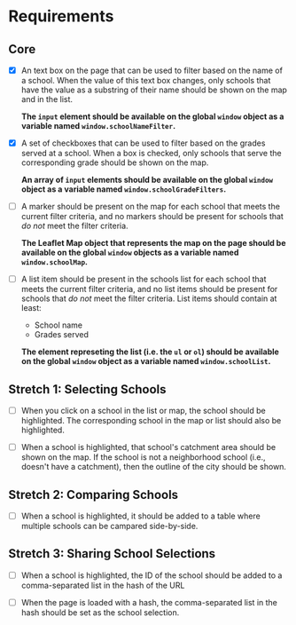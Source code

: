 # Requirements

## Core
- [X] An text box on the page that can be used to filter based on the name of a school. When the value of this text box changes, only schools that have the value as a substring of their name should be shown on the map and in the list.
  
  **The `input` element should be available on the global `window` object as a variable named `window.schoolNameFilter`.**

- [X] A set of checkboxes that can be used to filter based on the grades served at a school. When a box is checked, only schools that serve the corresponding grade should be shown on the map.
  
  **An array of `input` elements should be available on the global `window` object as a variable named `window.schoolGradeFilters`.**

- [ ] A marker should be present on the map for each school that meets the current filter criteria, and no markers should be present for schools that _do not_ meet the filter criteria.

  **The Leaflet Map object that represents the map on the page should be available on the global `window` objects as a variable named `window.schoolMap`.**

- [ ] A list item should be present in the schools list for each school that meets the current filter criteria, and no list items should be present for schools that _do not_ meet the filter criteria. List items should contain at least:
  - School name
  - Grades served

  **The element represeting the list (i.e. the `ul` or `ol`) should be available on the global `window` object as a variable named `window.schoolList`.**

## Stretch 1: Selecting Schools

- [ ] When you click on a school in the list or map, the school should be highlighted. The corresponding school in the map or list should also be highlighted.

- [ ] When a school is highlighted, that school's catchment area should be shown on the map. If the school is not a neighborhood school (i.e., doesn't have a catchment), then the outline of the city should be shown.

## Stretch 2: Comparing Schools

- [ ] When a school is highlighted, it should be added to a table where multiple schools can be campared side-by-side.

## Stretch 3: Sharing School Selections

- [ ] When a school is highlighted, the ID of the school should be added to a comma-separated list in the hash of the URL

- [ ] When the page is loaded with a hash, the comma-separated list in the hash should be set as the school selection.
